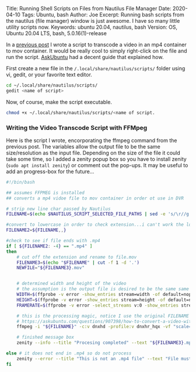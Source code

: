 Title: Running Shell Scripts on Files from Nautilus File Manager
Date: 2020-04-10
Tags: Ubuntu, bash
Author: Joe
Excerpt: Running bash scripts from the nautilus (file manager) window is just awesome. I have so many little utility scripts now. 
Keywords: ubuntu 20.04, nautilus, bash
Version: OS, Ubuntu 20.04 LTS, bash, 5.0.16(1)-release

In a [previous post](converting-mp4-to-mov-with-ffmpeg-in-ubuntu.html) I wrote a script to transcode a video in an mp4 container to mov container. It would be really cool to simply right-click on the file and run the script. [AskUbuntu](https://askubuntu.com/questions/1031807/how-to-integrate-run-as-shell-script-in-right-click-menu-of-file-manager) had a decent guide that explained how.

First create a new file in the `/.local/share/nautilus/scripts/` folder using vi, gedit, or your favorite text editor.

```bash
cd ~/.local/share/nautilus/scripts/
gedit <name of script>
```

Now, of course, make the script executable.

```bash
chmod +x ~/.local/share/nautilus/scripts/<name of script.
```

### Writing the Video Transcode Script with FFMpeg

Here is the script I wrote, encorporating the ffmpeg command from the previous post. The variables allow the output file to be the same size/resolution as the input file. Depending on the size of the file it could take some time, so I added a zenity popup box so you have to install zenity (`sudo apt install zenity`) or comment out the pop-ups. It may be useful to add an progress-box for the future…

```bash
#!/bin/bash

## assumes FFPMEG is installed
## converts a mp4 vidoe file to mov container in order ot use in DVR

# strip new line char passed by Nautilus
FILENAME=$(echo $NAUTILUS_SCRIPT_SELECTED_FILE_PATHS | sed -e 's/\r//g')

#convert to lowercase in order to check extension...i can't work the lowercase into the logic below so this is a work around
FILENAME2=${FILENAME,,}

#check to see if file ends with .mp4
if [ ${FILENAME2: -4} == ".mp4" ]
then
	# cut off the extension and rename to file.mov
	FILENAME3=$(echo "$FILENAME" | cut -f 1 -d '.') 
	NEWFILE="${FILENAME3}.mov"


	# determined width and height of the video
	# the assumption is the output file is desired to be the same same as input	
	WIDTH=$(ffprobe -v error -show_entries stream=width -of default=noprint_wrappers=1:nokey=1 "${FILENAME}")
	HEIGHT=$(ffprobe -v error -show_entries stream=height -of default=noprint_wrappers=1:nokey=1 "${FILENAME}")
	FRAMERATE=$(ffprobe -v error -select_streams v:0 -show_entries stream=avg_frame_rate -of default=noprint_wrappers=1:nokey=1 "${FILENAME}")

	# this is the processing magic, notice I use the original FILENAME variable due to my goofy hack
	# https://askubuntu.com/questions/907398/how-to-convert-a-video-with-ffmpeg-into-the-dnxhd-dnxhr-format
	ffmpeg -i "${FILENAME}" -c:v dnxhd -profile:v dnxhr_hqx -vf "scale=${WIDTH}:${HEIGHT},fps=${FRAMERATE},format=yuv422p10le" -c:a pcm_s16le "${NEWFILE}"

	# finished message box
	zenity --info --title "Procesing completed" --text "${FILENAME3}.mp4 has been transcoded to a .mov file at size ${WIDTH}:${HEIGHT} and framerate=${FRAMERATE}" --width=600

else # it does not end in .mp4 so do not process
	zenity --error --title "This is not an .mp4 file" --text "File must end with extension '.mp4'" --width=600
fi
```